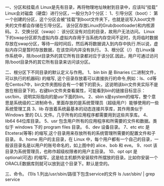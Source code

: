一、分区和挂载点
Linux是先有目录，再将物理地址映射到目录中，应该叫“挂载”
Linux会对磁盘（硬盘）进行分区，一般分为3个分区：
1、引导分区（boot）：
  第一个创建的分区，这个分区会被“挂载”到boot文件夹下，也就是说写入boot文件夹的文件都会存储在引导分区。
  该分区存放Linux的Grub(bootloader)和内核源码。
2、交换分区（swap）：
  该分区没有对应的目录，故用户无法访问。
  Linux下的swap分区即为虚拟内存.虚拟内存用于当系统内存空间不足时，先将临时数据存放在swap分区，等待一段时间后，然后再将数据调入到内存中执行.所以说，虚拟内存只是暂时存放数据，在该空间内并没有执行。
3、根分区（/）
  在Linux操作系统中，除/boot目录外的其它所有目录都对应于该分区.因此，用户可通过访问除/boot目录外的其它所有目录来访问该分区。

二、根分区下不同目录的默认定义与作用。
1、bin
   bin 是 Binaries (二进制文件，可以执行的机器码) 的缩写, 这个目录存放着可以直接执行的命令,例如：ls、cd等
   在Centos7中，bin文件夹图标会有一个朝下的箭头，这说明该bin文件夹实际不是放在根目录下的，右键bin文件夹查看属性，可能看到bin的链接目标显示：usr/bin，说明实际指向的是usr下面的bin。
2、sbin
   s是system的缩写，整个意思是系统级的二进制命令，里面存放的是系统管理员（超级用户）能够使用的一些系统管理工具
3、lib
   存放着系统最基本的动态连接共享库，其作用类似于 Windows 里的 DLL 文件。几乎所有的应用程序都需要用到这些共享库。
4、lib64
   64位库目录。
5、usr
   包含用户所有的应用程序和所需要的文件和数据。类似于 windows 下的 program files 目录。
6、dev
   设备目录。
7、etc
   etc 是 Etcetera(等等) 的缩写,这个目录用来存放所有的系统管理所需要的配置文件和子目录。
8、home
   用户的主目录，在 Linux 中，每个用户都有一个自己的目录，一般该目录名是以用户的账号命名的，如上图中的 alice、bob 和 eve。
9、root
   该目录为系统管理员，也称作超级权限者的用户主目录。
10、opt
   opt 是 optional(可选) 的缩写，这是给主机额外安装软件所摆放的目录。比如你安装一个ORACLE数据库则就可以放到这个目录下。默认是空的。


三、命令。
(1)ls
1.列出/usr/sbin/路径下包含service的文件
ls /usr/sbin/ | grep service